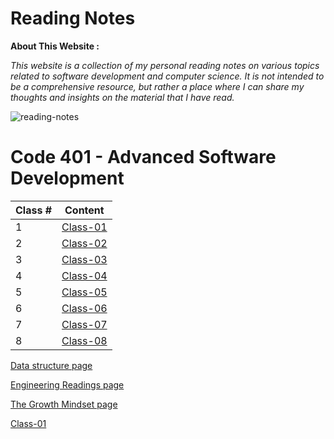 # Reading Notes

**About This Website :**


*This website is a collection of my personal reading notes on various topics related to software development and computer science. It is not intended to be a comprehensive resource, but rather a place where I can share my thoughts and insights on the material that I have read.*


![reading-notes](https://m.media-amazon.com/images/I/61936RmysdL.png)



# **Code 401 - Advanced Software Development**

| Class # | Content |
| ------- | ----- |
| 1 |  [Class-01](Code401/class-01.md) |
| 2 |  [Class-02](Code401/class-02.md) |
| 3 |  [Class-03](Code401/class-01.md) |
| 4 | 	[Class-04](Code401/class-01.md)  |
| 5 | 	[Class-05](Code401/class-01.md)  |
| 6 | 	[Class-06](Code401/class-01.md)  |
| 7 | 	[Class-07](Code401/class-01.md)  |
| 8 | 	[Class-08](Code401/class-01.md)  |


[Data structure page](Data_Structures.md)


[Engineering Readings page](Engineering_Readings.md)


[The Growth Mindset page](Mindset.md)


[Class-01](Code401/class-01.md)
